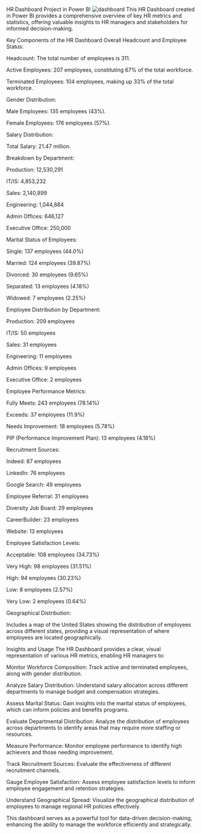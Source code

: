 HR Dashboard Project in Power BI
![dashboard](https://github.com/user-attachments/assets/ef52c342-0348-4c00-bcb2-7df4ec5d3713)
This HR Dashboard created in Power BI provides a comprehensive overview of key HR metrics and statistics, offering valuable insights to HR managers and stakeholders for informed decision-making.

Key Components of the HR Dashboard
Overall Headcount and Employee Status:

Headcount: The total number of employees is 311.

Active Employees: 207 employees, constituting 67% of the total workforce.

Terminated Employees: 104 employees, making up 33% of the total workforce.

Gender Distribution:

Male Employees: 135 employees (43%).

Female Employees: 176 employees (57%).

Salary Distribution:

Total Salary: 21.47 million.

Breakdown by Department:

Production: 12,530,291

IT/IS: 4,853,232

Sales: 2,140,899

Engineering: 1,044,884

Admin Offices: 646,127

Executive Office: 250,000

Marital Status of Employees:

Single: 137 employees (44.0%)

Married: 124 employees (39.87%)

Divorced: 30 employees (9.65%)

Separated: 13 employees (4.18%)

Widowed: 7 employees (2.25%)

Employee Distribution by Department:

Production: 209 employees

IT/IS: 50 employees

Sales: 31 employees

Engineering: 11 employees

Admin Offices: 9 employees

Executive Office: 2 employees

Employee Performance Metrics:

Fully Meets: 243 employees (78.14%)

Exceeds: 37 employees (11.9%)

Needs Improvement: 18 employees (5.78%)

PIP (Performance Improvement Plan): 13 employees (4.18%)

Recruitment Sources:

Indeed: 87 employees

LinkedIn: 76 employees

Google Search: 49 employees

Employee Referral: 31 employees

Diversity Job Board: 29 employees

CareerBuilder: 23 employees

Website: 13 employees

Employee Satisfaction Levels:

Acceptable: 108 employees (34.73%)

Very High: 98 employees (31.51%)

High: 94 employees (30.23%)

Low: 8 employees (2.57%)

Very Low: 2 employees (0.64%)

Geographical Distribution:

Includes a map of the United States showing the distribution of employees across different states, providing a visual representation of where employees are located geographically.

Insights and Usage
The HR Dashboard provides a clear, visual representation of various HR metrics, enabling HR managers to:

Monitor Workforce Composition: Track active and terminated employees, along with gender distribution.

Analyze Salary Distribution: Understand salary allocation across different departments to manage budget and compensation strategies.

Assess Marital Status: Gain insights into the marital status of employees, which can inform policies and benefits programs.

Evaluate Departmental Distribution: Analyze the distribution of employees across departments to identify areas that may require more staffing or resources.

Measure Performance: Monitor employee performance to identify high achievers and those needing improvement.

Track Recruitment Sources: Evaluate the effectiveness of different recruitment channels.

Gauge Employee Satisfaction: Assess employee satisfaction levels to inform employee engagement and retention strategies.

Understand Geographical Spread: Visualize the geographical distribution of employees to manage regional HR policies effectively.

This dashboard serves as a powerful tool for data-driven decision-making, enhancing the ability to manage the workforce efficiently and strategically.

